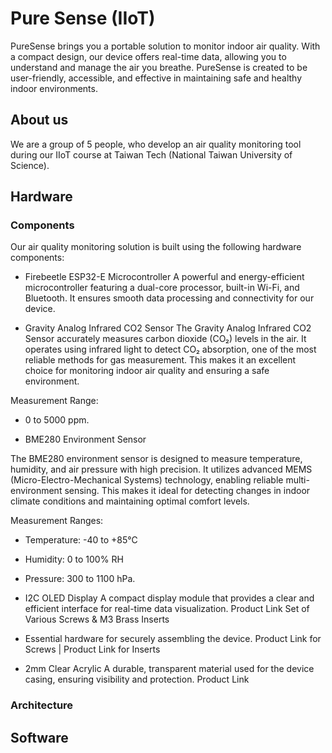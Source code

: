 # Pure Sense (IIoT)
PureSense brings you a portable solution to monitor indoor air quality. With a compact design, our device offers real-time data, allowing you to understand and manage the air you breathe. PureSense is created to be user-friendly, accessible, and effective in maintaining safe and healthy indoor environments.

## About us
We are a group of 5 people, who develop an air quality monitoring tool during our IIoT course at Taiwan Tech (National Taiwan University of Science).

## Hardware

### Components
Our air quality monitoring solution is built using the following hardware components:
- Firebeetle ESP32-E Microcontroller
A powerful and energy-efficient microcontroller featuring a dual-core processor, built-in Wi-Fi, and Bluetooth. It ensures smooth data processing and connectivity for our device.

- Gravity Analog Infrared CO2 Sensor
The Gravity Analog Infrared CO2 Sensor accurately measures carbon dioxide (CO₂) levels in the air. It operates using infrared light to detect CO₂ absorption, one of the most reliable methods for gas measurement. This makes it an excellent choice for monitoring indoor air quality and ensuring a safe environment.

Measurement Range:
  - 0 to 5000 ppm.

- BME280 Environment Sensor

The BME280 environment sensor is designed to measure temperature, humidity, and air pressure with high precision. It utilizes advanced MEMS (Micro-Electro-Mechanical Systems) technology, enabling reliable multi-environment sensing. This makes it ideal for detecting changes in indoor climate conditions and maintaining optimal comfort levels.

Measurement Ranges:
  - Temperature: -40 to +85°C
  - Humidity: 0 to 100% RH
  - Pressure: 300 to 1100 hPa.

- I2C OLED Display
A compact display module that provides a clear and efficient interface for real-time data visualization. Product Link
Set of Various Screws & M3 Brass Inserts

- Essential hardware for securely assembling the device.
Product Link for Screws | Product Link for Inserts

- 2mm Clear Acrylic
A durable, transparent material used for the device casing, ensuring visibility and protection. Product Link

### Architecture

## Software

